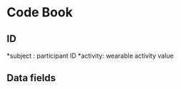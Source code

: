 # Code Book


## ID 

*subject : participant ID
*activity: wearable activity value 

## Data fields

